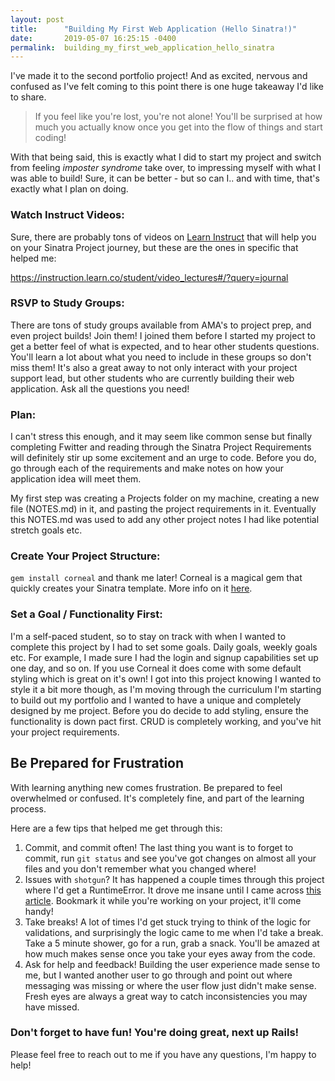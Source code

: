 ```yaml
---
layout: post
title:      "Building My First Web Application (Hello Sinatra!)"
date:       2019-05-07 16:25:15 -0400
permalink:  building_my_first_web_application_hello_sinatra
---
```



I've made it to the second portfolio project! And as excited, nervous and confused as I've felt coming to this point there is one huge takeaway I'd like to share. 

> If you feel like you're lost, you're not alone! You'll be surprised at how much you actually know once you get into the flow of things and start coding! 
> 

With that being said, this is exactly what I did to start my project and switch from feeling *imposter syndrome* take over, to impressing myself with what I was able to build! Sure, it can be better - but so can I.. and with time, that's exactly what I plan on doing. 
### Watch Instruct Videos:
Sure, there are probably tons of videos on [Learn Instruct](https://instruction.learn.co) that will help you on your Sinatra Project journey, but these are the ones in specific that helped me:

https://instruction.learn.co/student/video_lectures#/?query=journal
### RSVP to Study Groups:
There are tons of study groups available from AMA's to project prep, and even project builds! Join them! I joined them before I started my project to get a better feel of what is expected, and to hear other students questions. You'll learn a lot about what you need to include in these groups so don't miss them! It's also a great away to not only interact with your project support lead, but other students who are currently building their web application. Ask all the questions you need!
### Plan:
I can't stress this enough, and it may seem like common sense but finally completing Fwitter and reading through the Sinatra Project Requirements will definitely stir up some excitement and an urge to code. Before you do, go through each of the requirements and make notes on how your application idea will meet them.

My first step was creating a Projects folder on my machine, creating a new file (NOTES.md) in it, and pasting the project requirements in it. Eventually this NOTES.md was used to add any other project notes I had like potential stretch goals etc.
### Create Your Project Structure:
`gem install corneal` and thank me later! Corneal is a magical gem that quickly creates your Sinatra template. More info on it [here](https://thebrianemory.github.io/corneal/).
### Set a Goal / Functionality First:
I'm a self-paced student, so to stay on track with when I wanted to complete this project by I had to set some goals. Daily goals, weekly goals etc. For example, I made sure I had the login and signup capabilities set up one day, and so on. If you use Corneal it does come with some default styling which is great on it's own! I got into this project knowing I wanted to style it a bit more though, as I'm moving through the curriculum I'm starting to build out my portfolio and I wanted to have a unique and completely designed by me project. Before you do decide to add styling, ensure the functionality is down pact first. CRUD is completely working, and you've hit your project requirements. 

## Be Prepared for Frustration
With learning anything new comes frustration. Be prepared to feel overwhelmed or confused. It's completely fine, and part of the learning process.

Here are a few tips that helped me get through this:
1. Commit, and commit often! The last thing you want is to forget to commit, run `git status` and see you've got changes on almost all your files and you don't remember what you changed where! 
2. Issues with `shotgun`? It has happened a couple times through this project where I'd get a RuntimeError. It drove me insane until I came across [this article](https://medium.com/@virtual_khan/sinatra-and-shotgun-problems-with-port-9393-in-use-73735f353d26). Bookmark it while you're working on your project, it'll come handy!
3. Take breaks! A lot of times I'd get stuck trying to think of the logic for validations, and surprisingly the logic came to me when I'd take a break. Take a 5 minute shower, go for a run, grab a snack. You'll be amazed at how much makes sense once you take your eyes away from the code. 
4. Ask for help and feedback! Building the user experience made sense to me, but I wanted another user to go through and point out where messaging was missing or where the user flow just didn't make sense. Fresh eyes are always a great way to catch inconsistencies you may have missed.

### Don't forget to have fun! You're doing great, next up Rails! 


Please feel free to reach out to me if you have any questions, I'm happy to help!





